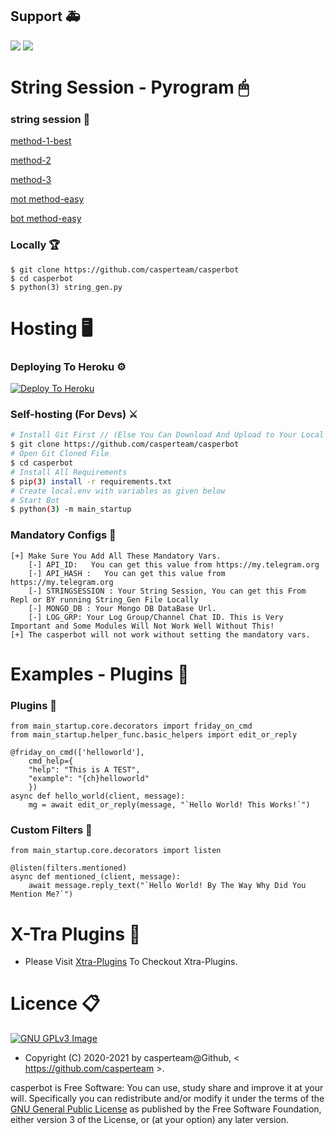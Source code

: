 
## Support 🚑
<a href="https://t.me/casperbotSupport"><img src="https://img.shields.io/badge/Join-Telegram%20Channel-red.svg?logo=Telegram"></a>
<a href="https://t.me/casperbot_mix"><img src="https://img.shields.io/badge/Join-Telegram%20Group-blue.svg?logo=telegram"></a>


# String Session - Pyrogram 🖱
### string session 🧨
[method-1-best](https://replit.com/@MIDHUNKMKM/StringGen)

[method-2](https://repl.it/@subinps/getStringName)

[method-3](http://generatestringsession.sandeep1709.repl.run/)

[mot method-easy](https://t.me/genStr_Bot)

[bot method-easy](https://t.me/sessionstringbot)
### Locally 🏆
```
$ git clone https://github.com/casperteam/casperbot
$ cd casperbot
$ python(3) string_gen.py
```

# Hosting 🖥

### Deploying To Heroku ⚙

[![Deploy To Heroku](https://www.herokucdn.com/deploy/button.svg)](https://heroku.com/deploy?template=https://github.com/casperteam/casperbot)

### Self-hosting (For Devs) ⚔
```sh
# Install Git First // (Else You Can Download And Upload to Your Local Server)
$ git clone https://github.com/casperteam/casperbot
# Open Git Cloned File
$ cd casperbot
# Install All Requirements 
$ pip(3) install -r requirements.txt
# Create local.env with variables as given below
# Start Bot 
$ python(3) -m main_startup
```


### Mandatory Configs 📒
```
[+] Make Sure You Add All These Mandatory Vars. 
    [-] API_ID:   You can get this value from https://my.telegram.org
    [-] API_HASH :   You can get this value from https://my.telegram.org
    [-] STRINGSESSION : Your String Session, You can get this From Repl or BY running String_Gen File Locally
    [-] MONGO_DB : Your Mongo DB DataBase Url. 
    [-] LOG_GRP: Your Log Group/Channel Chat ID. This is Very Important and Some Modules Will Not Work Well Without This!
[+] The casperbot will not work without setting the mandatory vars.
```

# Examples - Plugins 👊

### Plugins 🔧

```python3
from main_startup.core.decorators import friday_on_cmd
from main_startup.helper_func.basic_helpers import edit_or_reply

@friday_on_cmd(['helloworld'],
    cmd_help={
    "help": "This is A TEST",
    "example": "{ch}helloworld"
    })
async def hello_world(client, message):
    mg = await edit_or_reply(message, "`Hello World! This Works!`")
```
### Custom Filters 📣

```python3
from main_startup.core.decorators import listen

@listen(filters.mentioned)
async def mentioned_(client, message):
    await message.reply_text("`Hello World! By The Way Why Did You Mention Me?`")
```

# X-Tra Plugins 🎸
* Please Visit [Xtra-Plugins](https://github.com/casperteam/unofficial) To Checkout Xtra-Plugins.


# Licence 📋
[![GNU GPLv3 Image](https://www.gnu.org/graphics/gplv3-127x51.png)](http://www.gnu.org/licenses/gpl-3.0.en.html)  

* Copyright (C) 2020-2021 by casperteam@Github, < https://github.com/casperteam >.

casperbot is Free Software: You can use, study share and improve it at your
will. Specifically you can redistribute and/or modify it under the terms of the
[GNU General Public License](https://www.gnu.org/licenses/gpl.html) as
published by the Free Software Foundation, either version 3 of the License, or
(at your option) any later version. 
